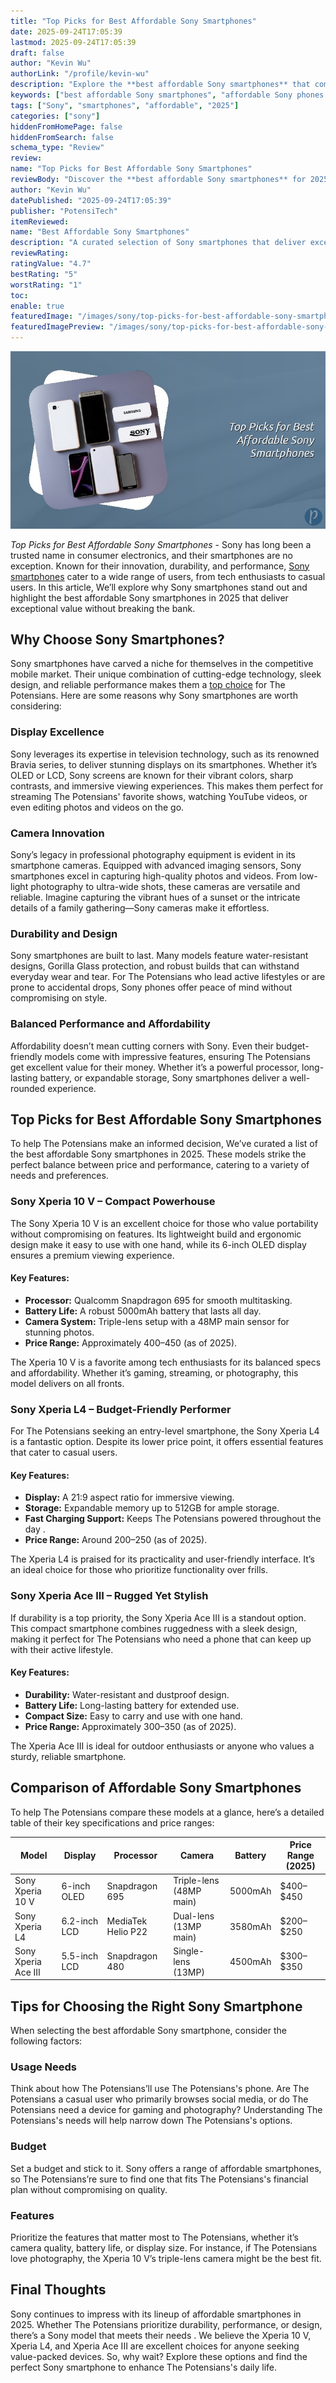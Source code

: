 ```yaml
---
title: "Top Picks for Best Affordable Sony Smartphones"
date: 2025-09-24T17:05:39
lastmod: 2025-09-24T17:05:39
draft: false
author: "Kevin Wu"
authorLink: "/profile/kevin-wu"
description: "Explore the **best affordable Sony smartphones** that combine innovative features, sleek designs, and reliable performance at budget-friendly prices. Find the perfect model for your needs in 2025."
keywords: ["best affordable Sony smartphones", "affordable Sony phones 2025", "Sony budget smartphones review"]
tags: ["Sony", "smartphones", "affordable", "2025"]
categories: ["sony"]
hiddenFromHomePage: false
hiddenFromSearch: false
schema_type: "Review"
review:
name: "Top Picks for Best Affordable Sony Smartphones"
reviewBody: "Discover the **best affordable Sony smartphones** for 2025, offering a balance of advanced features, stylish designs, and affordability. From compact models to feature-packed devices, find the right choice for your lifestyle."
author: "Kevin Wu"
datePublished: "2025-09-24T17:05:39"
publisher: "PotensiTech"
itemReviewed:
name: "Best Affordable Sony Smartphones"
description: "A curated selection of Sony smartphones that deliver exceptional value, featuring cutting-edge technology and stylish designs at accessible price points."
reviewRating:
ratingValue: "4.7"
bestRating: "5"
worstRating: "1"
toc:
enable: true
featuredImage: "/images/sony/top-picks-for-best-affordable-sony-smartphones.jpg"
featuredImagePreview: "/images/sony/top-picks-for-best-affordable-sony-smartphones.jpg"
---
```


![Top Picks for Best Affordable Sony Smartphones](/images/sony/top-picks-for-best-affordable-sony-smartphones.jpg)


*Top Picks for Best Affordable Sony Smartphones* - Sony has long been a trusted name in consumer electronics, and their smartphones are no exception. Known for their innovation, durability, a​nd performance, [Sony smartphones](/sony/cheap-sony-smartphones-with-fast-processors) cater to a wide range of users, from tech enthusiasts to casual users. In this article, We’ll explore why Sony smartphones stand out and highlight the best affordable Sony smartphones in 2025 that deliver exceptional value without breaking the bank. 

## Why Choose Sony Smartphones?

Sony smartphones have carved a niche for themselves in the competitive mobile market. Their unique combination of cutting-edge technology, sleek design, and reliable performance makes them a [top choice](/sony/sony-affordable-memory-card-for-smartphones) for The Potensians. Here are some reasons why Sony smartphones are worth considering:

### Display Excellence

Sony leverages its expertise in television technology, such as its renowned Bravia series, to deliver stunning displays on its smartphones. Whether it’s OLED or LCD, Sony screens are known for their vibrant colors, sharp contrasts, and immersive viewing experiences. This makes them perfect for streaming The Potensians' favorite shows, watching YouTube videos, or even editing photos and videos on the go.

### Camera Innovation

Sony’s legacy in professional photography equipment is evident in its smartphone cameras. Equipped with advanced imaging sensors, Sony smartphones excel in capturing high-quality photos and videos. From low-light photography to ultra-wide shots, these cameras are versatile and reliable. Imagine capturing the vibrant hues of a sunset or the intricate details of a family gathering—Sony cameras make it effortless.

### Durability and Design

Sony smartphones are built to last. Many models feature water-resistant designs, Gorilla Glass protection, and robust builds that can withstand everyday wear and tear. For The Potensians who lead active lifestyles or are prone to accidental drops, Sony phones offer peace of mind without compromising on style.

### Balanced Performance and Affordability

Affordability doesn’t mean cutting corners with Sony. Even their budget-friendly models come with impressive features, ensuring The Potensians get excellent value for their money. Whether it’s a powerful processor, long-lasting battery, or expandable storage, Sony smartphones deliver a well-rounded experience.

## Top Picks for Best Affordable Sony Smartphones

To help The Potensians make an informed decision, We’ve curated a list of the best affordable Sony smartphones in 2025. These models strike the perfect balance between price and performance, catering to a variety of needs and preferences.

### Sony Xperia 10 V – Compact Powerhouse

The Sony Xperia 10 V is an excellent choice for those who value portability without compromising on features. Its lightweight build and ergonomic design make it easy to use with one hand, while its 6-inch OLED display ensures a premium viewing experience.

#### Key Features:
- **Processor:** Qualcomm Snapdragon 695 for smooth multitasking.
- **Battery Life:** A robust 5000mAh battery that lasts all day.
- **Camera System:** Triple-lens setup with a 48MP main sensor for stunning photos.
- **Price Range:** Approximately $400–$450 (as of 2025).

The Xperia 10 V is a favorite among tech enthusiasts for its balanced specs and affordability. Whether it’s gaming, streaming, or photography, this model delivers on all fronts.

### Sony Xperia L4 – Budget-Friendly Performer

For The Potensians seeking an entry-level smartphone, the Sony Xperia L4 is a fantastic option. Despite its lower price point, it offers essential features that cater to casual users.

#### Key Features:
- **Display:** A 21:9 aspect ratio for immersive viewing.
- **Storage:** Expandable memory up to 512GB for ample storage.
- **Fast Charging Support:** Keeps The Potensians powered throughout the day .
- **Price Range:** Around $200–$250 (as of 2025).

The Xperia L4 is praised for its practicality and user-friendly interface. It’s an ideal choice for those w​ho prioritize functionality over frills.

### Sony Xperia Ace III – Rugged Yet Stylish

If durability is a top priority, the Sony Xperia Ace III is a standout option. This compact smartphone combines ruggedness with a sleek design, making it perfect for The Potensians who need a phone that can keep up with their active lifestyle.

#### Key Features:
- **Durability:** Water-resistant and dustproof design.
- **Battery Life:** Long-lasting battery for extended use.
- **Compact Size:** Easy to carry and use with one hand.
- **Price Range:** Approximately $300–$350 (as of 2025).

The Xperia Ace III is ideal for outdoor enthusiasts or anyone who values a sturdy​, reliable smartphone.

## Comparison of Affordable Sony Smartphones

To help The Potensians compare these models at a glance, here’s a detailed table of their key specifications and price ranges:

<div class="table-responsive">
<table class="html-table">
<thead>
<tr>
<th>Model</th>
<th>Display</th>
<th>Processor</th>
<th>Camera</th>
<th>Battery</th>
<th>Price Range (2025)</th>
</tr>
</thead>
<tbody>
<tr>
<td>Sony Xperia 10 V</td>
<td>6-inch OLED</td>
<td>Snapdragon 6​95</td>
<td>Triple-lens (48MP main)</td>
<td>5000mAh</td>
<td>$400–$450</td>
</tr>
<tr>
<td>Sony Xperia L4</td>
<td>6.2-inch LCD</td>
<td>MediaTek Helio P22</td>
<td>Dual-lens (13MP main)</td>
<td>3580mAh</td>
<td>$200–$250</td>
</tr>
<tr>
<td>Sony Xperia Ace III</td>
<td>5.5-inch LCD</td>
<td>Snapdragon 480</td>
<td>Single-lens (13MP)</td>
<td>4500mAh</td>
<td>$300–$350</td>
</tr>
</tbody>
</table>
</div>

## Tips for Choosing the Right Sony Smartphone

When selecting the best affordable Sony smartphone, consider the following factors:

### Usage Needs

Think about how The Potensians’ll use The Potensians's phone. Are The Potensians a casual user who primarily browses social media, or do The Potensians need a device for gaming and photography? Understanding The Potensians's needs will help narrow down The Potensians's options.

### Budget

Set a budget and stick to it. Sony offers a range of affordable smartphones, so The Potensians’re sure to find one that fits The Potensians's financial plan without compromising on quality.

### Features

Prioritize the features that matter most to The Potensians, whether it’s camera quality, battery life, or display size. For instance, if The Potensians love photography, the Xperia 10 V’s triple-lens camera might be the best fit.

## Final Thoughts

Sony continues to impress with its lineup of affordable smartphones in 2025. Whether The Potensians prioritize durability, performance, or design, there’s a Sony model that meets their needs . We believe the Xperia 10 V, Xperia L4, and Xperia Ace III are excellent choices for anyone seeking value-packed devices. So, why wait? Explore these options and find the perfect Sony smartphone to enhance The Potensians's daily life.